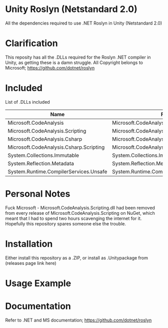 # Unity Roslyn (Netstandard 2.0)
All the dependencies required to use .NET Roslyn in Unity (Netstandard 2.0)

# Clarification

This reposity has all the .DLLs required for the Roslyn .NET compiler in Unity, as getting these is a damn struggle. All Copyright belongs to Microsoft; https://github.com/dotnet/roslyn

# Included

List of .DLLs included

| Name | File |
| --------------- | --------------- |
|  Microsoft.CodeAnalysis  | Microsoft.CodeAnalysis.dll  |
|  Microsoft.CodeAnalysis.Scripting  | Microsoft.CodeAnalysis.Scripting.dll  |
| Microsoft.CodeAnalysis.Csharp  | Microsoft.CodeAnalysis.Csharp.dll  |
| Microsoft.CodeAnalysis.Csharp.Scripting  | Microsoft.CodeAnalysis.Csharp.Scripting.dll  |
| System.Collections.Immutable  | System.Collections.Immutable.dll  |
| System.Reflection.Metadata  | System.Reflection.Metadata.dll  |
| System.Runtime.CompilerServices.Unsafe  | System.Runtime.CompilerServices.Unsafe.dll  |

# Personal Notes

Fuck Microsoft - Microsoft.CodeAnalysis.Scripting.dll had been removed from every release of Microsoft.CodeAnalysis.Scripting on NuGet, which meant that I had to spend two hours scavenging the internet for it. Hopefully this repository spares someone else the trouble.

# Installation

Either install this repository as a .ZIP, or install as .Unitypackage from (releases page link here)

# Usage Example

# Documentation

Refer to .NET and MS documentation; https://github.com/dotnet/roslyn

